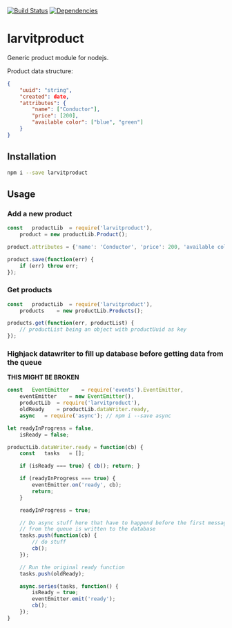 [![Build Status](https://travis-ci.org/larvit/larvitproduct.svg?branch=master)](https://travis-ci.org/larvit/larvitproduct) [![Dependencies](https://david-dm.org/larvit/larvitproduct.svg)](https://david-dm.org/larvit/larvitproduct.svg)

# larvitproduct

Generic product module for nodejs.

Product data structure:
```json
{
	"uuid": "string",
	"created": date,
	"attributes": {
		"name": ["Conductor"],
		"price": [200],
		"available color": ["blue", "green"]
	}
}
```

## Installation

```bash
npm i --save larvitproduct
```

## Usage

### Add a new product

```javascript
const	productLib	= require('larvitproduct'),
	product	= new productLib.Product();

product.attributes = {'name': 'Conductor', 'price': 200, 'available color': ['blue', 'green']};

product.save(function(err) {
	if (err) throw err;
});
```

### Get products

```javascript
const	productLib	= require('larvitproduct'),
	products	= new productLib.Products();

products.get(function(err, productList) {
	// productList being an object with productUuid as key
});
```

### Highjack datawriter to fill up database before getting data from the queue

__THIS MIGHT BE BROKEN__


```javascript
const	EventEmitter	= require('events').EventEmitter,
	eventEmitter	= new EventEmitter(),
	productLib	= require('larvitproduct'),
	oldReady	= productLib.dataWriter.ready,
	async	= require('async'); // npm i --save async

let	readyInProgress	= false,
	isReady	= false;

productLib.dataWriter.ready = function(cb) {
	const	tasks	= [];

	if (isReady === true) { cb(); return; }

	if (readyInProgress === true) {
		eventEmitter.on('ready', cb);
		return;
	}

	readyInProgress = true;

	// Do async stuff here that have to happend before the first message
	// from the queue is written to the database
	tasks.push(function(cb) {
		// do stuff
		cb();
	});

	// Run the original ready function
	tasks.push(oldReady);

	async.series(tasks, function() {
		isReady	= true;
		eventEmitter.emit('ready');
		cb();
	});
}
```
